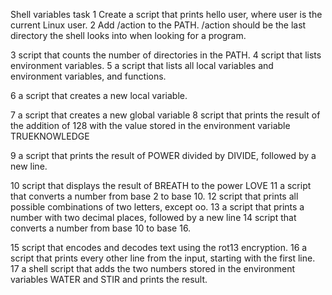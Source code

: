 Shell variables task
1 Create a script that prints hello user, where user is the current Linux user.
2 Add /action to the PATH. /action should be the last directory the shell looks into when looking for a program.

3  script that counts the number of directories in the PATH.
4 script that lists environment variables.
5 a script that lists all local variables and environment variables, and functions.

6  a script that creates a new local variable.

7  a script that creates a new global variable
8  script that prints the result of the addition of 128 with the value stored in the environment variable TRUEKNOWLEDGE

9  a script that prints the result of POWER divided by DIVIDE, followed by a new line.

10 script that displays the result of BREATH to the power LOVE
11 a script that converts a number from base 2 to base 10.
12 script that prints all possible combinations of two letters, except oo.
13 a script that prints a number with two decimal places, followed by a new line
14  script that converts a number from base 10 to base 16.

15 script that encodes and decodes text using the rot13 encryption. 
16  a script that prints every other line from the input, starting with the first line.
17 a shell script that adds the two numbers stored in the environment variables WATER and STIR and prints the result.
